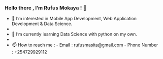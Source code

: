 ###    Hello there , I’m Rufus Mokaya ! 👋


- 👀 I’m interested in Mobile App Development, Web Application Development & Data Science.
- 
- 🌱 I’m currently learning Data Science with python on my own.
- 
- 📫 How to reach me : 
              - Email : rufusmasita@gmail.com
              - Phone Number : +254729929112


